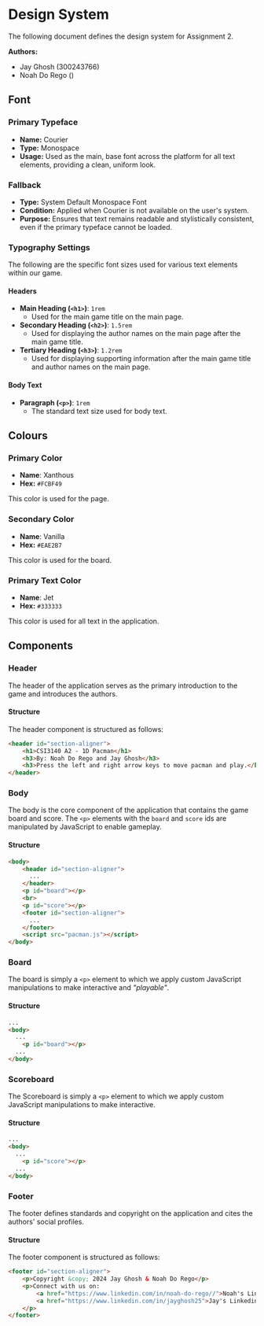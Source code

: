 # Design System

The following document defines the design system for Assignment 2.

**Authors:** 
- Jay Ghosh (300243766) 
- Noah Do Rego ()

## Font

### Primary Typeface

- **Name:** Courier
- **Type:** Monospace
- **Usage:** Used as the main, base font across the platform for all text elements, providing a clean, uniform look. 

### Fallback

- **Type:** System Default Monospace Font
- **Condition:** Applied when Courier is not available on the user's system.
- **Purpose:** Ensures that text remains readable and stylistically consistent, even if the primary typeface cannot be loaded.

### Typography Settings

The following are the specific font sizes used for various text elements within our game. 
#### Headers

- **Main Heading (`<h1>`)**: `1rem`
  - Used for the main game title on the main page.
- **Secondary Heading (`<h2>`)**: `1.5rem`
  - Used for displaying the author names on the main page after the main game title.
- **Tertiary Heading (`<h3>`)**: `1.2rem`
  - Used for displaying supporting information after the main game title and author names on the main page.

#### Body Text
- **Paragraph (`<p>`)**: `1rem`
  - The standard text size used for body text.

## Colours

### Primary Color
- **Name**: Xanthous
- **Hex:** `#FCBF49`

This color is used for the page.

### Secondary Color
- **Name**: Vanilla
- **Hex:** `#EAE2B7`

This color is used for the board.

### Primary Text Color
- **Name**: Jet
- **Hex:** `#333333`

This color is used for all text in the application.

## Components

### Header

The header of the application serves as the primary introduction to the game and introduces the authors.

#### Structure

The header component is structured as follows:

```html
<header id="section-aligner">
    <h1>CSI3140 A2 - 1D Pacman</h1>
    <h3>By: Noah Do Rego and Jay Ghosh</h3>
    <h3>Press the left and right arrow keys to move pacman and play.</h3>
</header>
```

### Body

The body is the core component of the application that contains the game board and score. The ```<p>``` elements with the ```board``` and  ```score``` ids are manipulated by JavaScript to enable gameplay.


#### Structure
```html
<body>
    <header id="section-aligner">
      ...
    </header>
    <p id="board"></p>
    <br>
    <p id="score"></p>
    <footer id="section-aligner">
      ...
    </footer>
    <script src="pacman.js"></script>
</body>
```

### Board

The board is simply a ```<p>``` element to which we apply custom JavaScript manipulations to make interactive and *"playable"*.

#### Structure
```html
...
<body>
  ...
    <p id="board"></p>
  ...
</body>
```

### Scoreboard

The Scoreboard is simply a ```<p>``` element to which we apply custom JavaScript manipulations to make interactive.

#### Structure
```html
...
<body>
  ...
    <p id="score"></p>
  ...
</body>
```


### Footer

The footer defines standards and copyright on the application and cites the authors' social profiles.

#### Structure

The footer component is structured as follows:

```html
<footer id="section-aligner">
    <p>Copyright &copy; 2024 Jay Ghosh & Noah Do Rego</p>
    <p>Connect with us on:
        <a href="https://www.linkedin.com/in/noah-do-rego//">Noah's Linkedin</a>,
        <a href="https://www.linkedin.com/in/jayghosh25">Jay's Linkedin</a>
    </p>
</footer>
```